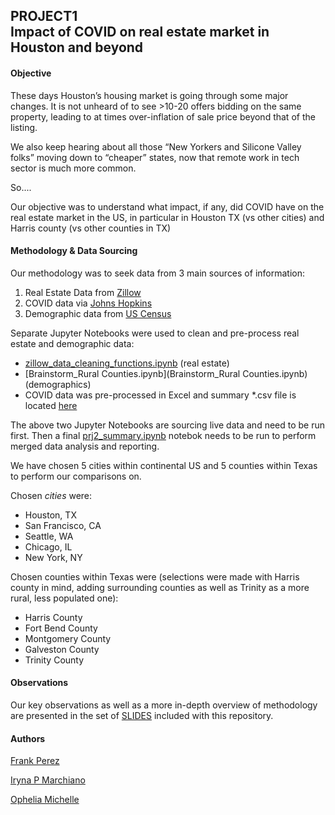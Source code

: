 ## PROJECT1<br>Impact of COVID on real estate market in Houston and beyond

#### Objective

These days Houston’s housing market is going through some major changes. It is not unheard of to see >10-20 offers bidding on the same property, leading to at times over-inflation of sale price beyond that of the listing. 

We also keep hearing about all those “New Yorkers and Silicone Valley folks” moving down to “cheaper” states, now that remote work in tech sector is much more common.

So....

Our objective was to understand what impact, if any, did COVID have on the real estate market in the US, in particular in Houston TX (vs other cities) and Harris county (vs other counties in TX)

#### Methodology & Data Sourcing

Our methodology was to seek data from 3 main sources of information:

1. Real Estate Data from [Zillow](https://www.zillow.com/research/data/) 
2. COVID data via [Johns Hopkins](https://coronavirus.jhu.edu/about/how-to-use-our-data)
3. Demographic data from [US Census](https://txcip.org/tac/census/) 

Separate Jupyter Notebooks were used to clean and pre-process real estate and demographic data:

* [zillow_data_cleaning_functions.ipynb](zillow_data_cleaning_functions.ipynb) (real estate)
* [Brainstorm_Rural Counties.ipynb](Brainstorm_Rural Counties.ipynb) (demographics)
* COVID data was pre-processed in Excel and summary *.csv file is located [here](data/jhcovid/COVID19_policies_cases_and_deaths_5_counties_TX.csv)

The above two Jupyter Notebooks are sourcing live data and need to be run first. Then a final [prj2_summary.ipynb](prj2_summary.ipynb) notebok needs to be run to perform merged data analysis and reporting.

We have chosen 5 cities within continental US and 5 counties within Texas to perform our comparisons on.

Chosen *cities* were: 

* Houston, TX
* San Francisco, CA
* Seattle, WA
* Chicago, IL
* New York, NY

Chosen counties within Texas were (selections were made with Harris county in mind, adding surrounding counties as well as Trinity as a more rural, less populated one):

* Harris County
* Fort Bend County
* Montgomery County
* Galveston County
* Trinity County

#### Observations

Our key observations as well as a more in-depth overview of methodology are presented in the set of [SLIDES](Project1_Group2_ReportOut.pdf) included with this repository. 



#### Authors

[Frank Perez]( https://github.com/FRANK32021)

[Iryna P Marchiano](https://github.com/i-am-phoenix/)

[Ophelia Michelle](https://github.com/OpheliaH901)	



